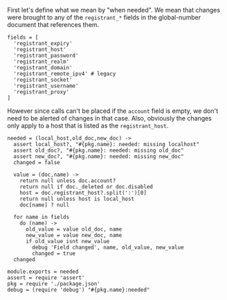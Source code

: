 First let's define what we mean by "when needed". We mean that changes were brought to any of the `registrant_*` fields in the global-number document that references them.

    fields = [
      'registrant_expiry'
      'registrant_host'
      'registrant_password'
      'registrant_realm'
      'registrant_domain'
      'registrant_remote_ipv4' # legacy
      'registrant_socket'
      'registrant_username'
      'registrant_proxy'
    ]

However since calls can't be placed if the `account` field is empty, we don't need to be alerted of changes in that case. Also, obviously the changes only apply to a host that is listed as the `registrant_host`.

    needed = (local_host,old_doc,new_doc) ->
      assert local_host?, "#{pkg.name}: needed: missing localhost"
      assert old_doc?, "#{pkg.name}: needed: missing old_doc"
      assert new_doc?, "#{pkg.name}: needed: missing new_doc"
      changed = false

      value = (doc,name) ->
        return null unless doc.account?
        return null if doc._deleted or doc.disabled
        host = doc.registrant_host?.split(':')[0]
        return null unless host is local_host
        doc[name] ? null

      for name in fields
        do (name) ->
          old_value = value old_doc, name
          new_value = value new_doc, name
          if old_value isnt new_value
            debug 'Field changed', name, old_value, new_value
            changed = true
      changed

    module.exports = needed
    assert = require 'assert'
    pkg = require './package.json'
    debug = (require 'debug') "#{pkg.name}:needed"
